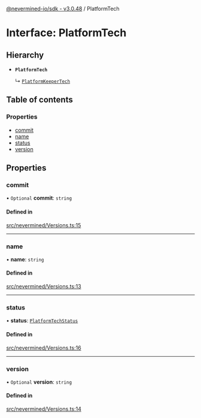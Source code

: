 [@nevermined-io/sdk - v3.0.48](../code-reference.md) / PlatformTech

# Interface: PlatformTech

## Hierarchy

- **`PlatformTech`**

  ↳ [`PlatformKeeperTech`](PlatformKeeperTech.md)

## Table of contents

### Properties

- [commit](PlatformTech.md#commit)
- [name](PlatformTech.md#name)
- [status](PlatformTech.md#status)
- [version](PlatformTech.md#version)

## Properties

### commit

• `Optional` **commit**: `string`

#### Defined in

[src/nevermined/Versions.ts:15](https://github.com/nevermined-io/sdk-js/blob/1ce5860917b7655d893b7f6c0b24536829a7b839/src/nevermined/Versions.ts#L15)

---

### name

• **name**: `string`

#### Defined in

[src/nevermined/Versions.ts:13](https://github.com/nevermined-io/sdk-js/blob/1ce5860917b7655d893b7f6c0b24536829a7b839/src/nevermined/Versions.ts#L13)

---

### status

• **status**: [`PlatformTechStatus`](../enums/PlatformTechStatus.md)

#### Defined in

[src/nevermined/Versions.ts:16](https://github.com/nevermined-io/sdk-js/blob/1ce5860917b7655d893b7f6c0b24536829a7b839/src/nevermined/Versions.ts#L16)

---

### version

• `Optional` **version**: `string`

#### Defined in

[src/nevermined/Versions.ts:14](https://github.com/nevermined-io/sdk-js/blob/1ce5860917b7655d893b7f6c0b24536829a7b839/src/nevermined/Versions.ts#L14)
